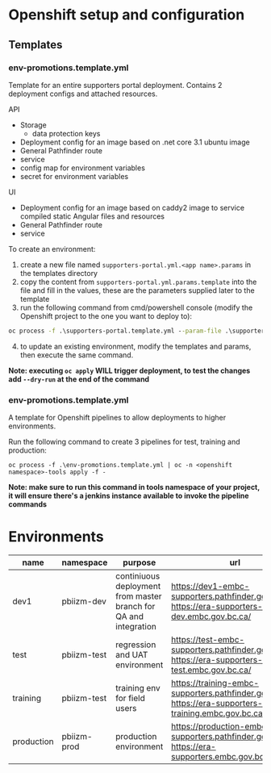# Openshift setup and configuration

## Templates

### env-promotions.template.yml

Template for an entire supporters portal deployment. Contains 2 deployment configs and attached resources.

API

- Storage
  - data protection keys
- Deployment config for an image based on .net core 3.1 ubuntu image
- General Pathfinder route
- service
- config map for environment variables
- secret for environment variables

UI

- Deployment config for an image based on caddy2 image to service compiled static Angular files and resources
- General Pathfinder route
- service

To create an environment:

1. create a new file named `supporters-portal.yml.<app name>.params` in the templates directory
2. copy the content from `supporters-portal.yml.params.template` into the file and fill in the values, these are the parameters supplied later to the template
3. run the following command from cmd/powershell console (modify the Openshift project to the one you want to deploy to):

```cmd
oc process -f .\supporters-portal.template.yml --param-file .\supporters-portal.yml.<app name>.params | oc -n <openshift project name> apply -f -
```

4. to update an existing environment, modify the templates and params, then execute the same command.

**Note: executing `oc apply` WILL trigger deployment, to test the changes add `--dry-run` at the end of the command**

### env-promotions.template.yml

A template for Openshift pipelines to allow deployments to higher environments.

Run the following command to create 3 pipelines for test, training and production:

```
oc process -f .\env-promotions.template.yml | oc -n <openshift namespace>-tools apply -f -
```

**Note: make sure to run this command in tools namespace of your project, it will ensure there's a jenkins instance available to invoke the pipeline commands**

# Environments

| name       | namespace   | purpose                                                          | url                                                                                                   |
| ---------- | ----------- | ---------------------------------------------------------------- | ----------------------------------------------------------------------------------------------------- |
| dev1       | pbiizm-dev  | continiuous deployment from master branch for QA and integration | https://dev1-embc-supporters.pathfinder.gov.bc.ca/, https://era-supporters-dev.embc.gov.bc.ca/          |
| test       | pbiizm-test | regression and UAT environment                                   | https://test-embc-supporters.pathfinder.gov.bc.ca/, https://era-supporters-test.embc.gov.bc.ca/         |
| training   | pbiizm-test | training env for field users                                     | https://training-embc-supporters.pathfinder.gov.bc.ca/, https://era-supporters-training.embc.gov.bc.ca/ |
| production | pbiizm-prod | production environment                                           | https://production-embc-supporters.pathfinder.gov.bc.ca/, https://era-supporters.embc.gov.bc.ca/        |
